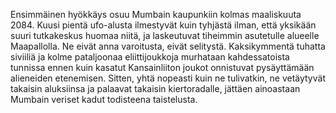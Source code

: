 Ensimmäinen hyökkäys osuu Mumbain kaupunkiin kolmas maaliskuuta 2084.
Kuusi pientä ufo-alusta ilmestyvät kuin tyhjästä ilman, että yksikään
suuri tutkakeskus huomaa niitä, ja laskeutuvat tiheimmin asutetulle
alueelle Maapallolla. Ne eivät anna varoitusta, eivät selitystä.
Kaksikymmentä tuhatta siviiliä ja kolme pataljoonaa eliittijoukkoja
murhataan kahdessatoista tunnissa ennen kuin kasatut Kansainliiton
joukot onnistuvat pysäyttämään alieneiden etenemisen. Sitten, yhtä
nopeasti kuin ne tulivatkin, ne vetäytyvät takaisin aluksiinsa ja
palaavat takaisin kiertoradalle, jättäen ainoastaan Mumbain veriset
kadut todisteena taistelusta.